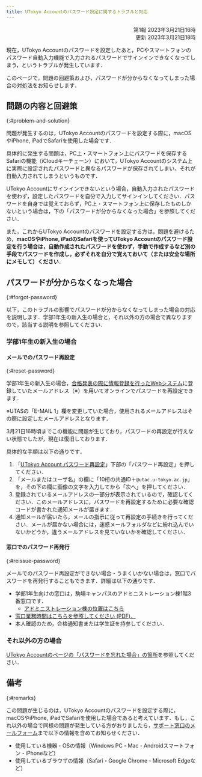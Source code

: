 ```yaml
---
title: UTokyo Accountのパスワード設定に関するトラブルと対応
---
```


<div style="text-align: right;">第1報 2023年3月21日16時</div>
<div style="text-align: right;">更新 2023年3月21日18時</div>

現在，UTokyo Accountのパスワードを設定したあと，PCやスマートフォンのパスワード自動入力機能で入力されるパスワードでサインインできなくなってしまう，というトラブルが発生しています．

このページで，問題の回避策および，パスワードが分からなくなってしまった場合の対処法をお知らせします．

## 問題の内容と回避策
{:#problem-and-solution}

問題が発生するのは，UTokyo Accountのパスワードを設定する際に，macOSやiPhone, iPadでSafariを使用した場合です．

具体的に発生する問題は，PC上・スマートフォン上にパスワードを保存するSafariの機能（iCloudキーチェーン）において，UTokyo Accountのシステム上に実際に設定されたパスワードと異なるパスワードが保存されてしまい，それが自動入力されてしまうというものです．

UTokyo Accountにサインインできないという場合，自動入力されたパスワードを使わず，設定したパスワードを自分で入力してサインインしてください．パスワードを自身では覚えておらず，PC上・スマートフォン上に保存したものしかないという場合は，下の「パスワードが分からなくなった場合」を参照してください．

また，これからUTokyo Accountのパスワードを設定する方は，問題を避けるため，**macOSやiPhone, iPadのSafariを使ってUTokyo Accountのパスワード設定を行う場合は，自動作成されたパスワードを使わず，手動で作成するなど別の手段でパスワードを作成し，必ずそれを自分で覚えておいて（または安全な場所にメモして）ください**．

## パスワードが分からなくなった場合
{:#forgot-password}

以下，このトラブルの影響でパスワードが分からなくなってしまった場合の対応を説明します．学部1年生の新入生の場合と，それ以外の方の場合で異なりますので，該当する説明を参照してください．

### 学部1年生の新入生の場合

#### メールでのパスワード再設定
{:#reset-password}

学部1年生の新入生の場合，[合格発表の際に情報登録を行ったWebシステム](https://utas-ew.adm.u-tokyo.ac.jp/)に登録していたメールアドレス（※）を用いてオンラインでパスワードを再設定できます．

※UTASの「E-MAIL 1」欄を変更していた場合，使用されるメールアドレスはその際に設定したメールアドレスとなります．

<div class="box">3月21日16時頃までこの機能に問題が生じており，パスワードの再設定が行えない状態でしたが，現在は復旧しております．</div>

具体的な手順は以下の通りです．

1. 「[UTokyo Account パスワード再設定](https://utacm.adm.u-tokyo.ac.jp/webmtn/multi/jpn/reset.html)」下部の「パスワード再設定」を押してください．
1. 「メールまたはユーザ名」の欄に「10桁の共通ID＋`@utac.u-tokyo.ac.jp`」を，その下の欄に画像の文字を入力してから「次へ」を押してください．
1. 登録されているメールアドレスの一部分が表示されているので，確認してください．このメールアドレスに，パスワードを再設定するために必要な確認コードが書かれた通知メールが届きます．
1. 通知メールが届いたら，メールの指示に従って再設定の手続きを行ってください．メールが届かない場合には，迷惑メールフォルダなどに紛れ込んでいないかどうか，違うメールアドレスを見ていないかを確認してください．

#### 窓口でのパスワード再発行
{:#reissue-password}

メールでのパスワード再設定ができない場合・うまくいかない場合は，窓口でパスワードを再発行することもできます．詳細は以下の通りです．

- 学部1年生向けの窓口は，駒場キャンパスのアドミニストレーション棟1階3番窓口です．
    - [アドミニストレーション棟の位置はこちら](https://goo.gl/maps/ZEd9siRYvg5LwKcq5)
- [窓口業務時間はこちらを参照してください (PDF)．](https://www.c.u-tokyo.ac.jp/zenki/news/kyoumu/officehours202303-04.pdf)
- 本人確認のため，合格通知書または学生証を持参してください．

### それ以外の方の場合

[UTokyo Accountのページの「パスワードを忘れた場合」の箇所](/utokyo_account/#forget-password)を参照してください．

## 備考
{:#remarks}

この問題が生じるのは，UTokyo Accountのパスワードを設定する際に，macOSやiPhone, iPadでSafariを使用した場合であると考えています．もし，これ以外の場合で同様の問題が発生している方がおりましたら，[サポート窓口のメールフォーム](/support/#email-form)まで以下の情報を含めてお知らせください．

- 使用している機器・OSの情報（Windows PC・Mac・Androidスマートフォン・iPhoneなど）
- 使用しているブラウザの情報（Safari・Google Chrome・Microsoft Edgeなど）

